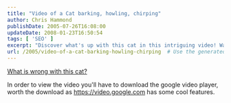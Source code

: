 ```yaml
---
title: "Video of a Cat barking, howling, chirping"
author: Chris Hammond
publishDate: 2005-07-26T16:08:00
updateDate: 2008-01-23T16:50:54
tags: [ 'SEO' ]
excerpt: "Discover what's up with this cat in this intriguing video! Watch with the Google video player from https://video.google.com for cool features."
url: /2005/video-of-a-cat-barking-howling-chirping  # Use the generated URL with year
---
```

<P><A href="https://video.google.com/videopreviewbig?q=cat+barking+playable%3Atrue&amp;time=0&amp;page=1&amp;docid=-747750070349019460&amp;urlcreated=1122415557&amp;chan=Uploaded&amp;prog=Tut+barking&amp;date=Tue+May+17+2005+at+7%3A25+PM+PDT">What is wrong with this cat?</A></P> <P>In order to view the video you'll have to download the google video player, worth the download as <A href="https://video.google.com">https://video.google.com</A> has some cool features.</P> <P>&nbsp;</P>

